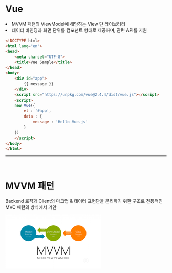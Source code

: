 # Vue

<li> MVVM 패턴의 ViewModel에 해당하는 View 단 라이브러리
<li> 데이터 바인딩과 화면 단위를 컴포넌트 형태로 제공하며, 관련 API를 지원

```html
<!DOCTYPE html>
<html lang="en">
<head>
    <meta charset="UTF-8">
    <title>Vue Sample</title>
</head>
<body>
    <div id="app">
        {{ message }}
    </div>
    <script src="https://unpkg.com/vue@2.4.4/dist/vue.js"></script>
    <script>
    new Vue({
        el : '#app',
        data : {
            message : 'Hello Vue.js'
        }
    })
    </script>
</body>
</html>
```

---

<br />

# MVVM 패턴

Backend 로직과 Client의 마크업 & 데이터 표현단을 분리하기 위한 구조로 전통적인 MVC 패턴의 방식에서 기안

![mvvm](https://github.com/banziha104/Vue.js/blob/master/Markdown/img/mvvm.png)


